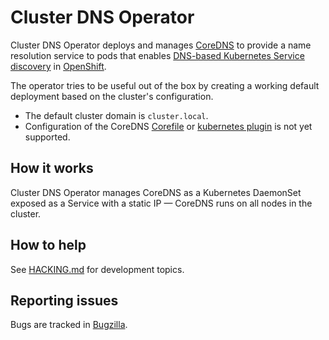 # Cluster DNS Operator

Cluster DNS Operator deploys and manages [CoreDNS](https://coredns.io) to provide a name resolution service to pods that enables [DNS-based Kubernetes Service discovery](https://kubernetes.io/docs/concepts/services-networking/service/#dns) in [OpenShift](https://openshift.io).

The operator tries to be useful out of the box by creating a working default deployment based on the cluster's configuration.

* The default cluster domain is `cluster.local`.
* Configuration of the CoreDNS [Corefile](https://coredns.io/manual/toc/#configuration) or [kubernetes plugin](https://coredns.io/plugins/kubernetes/) is not yet supported.

## How it works

Cluster DNS Operator manages CoreDNS as a Kubernetes DaemonSet exposed as a Service with a static IP — CoreDNS runs on all nodes in the cluster.

## How to help

See [HACKING.md](HACKING.md) for development topics.

## Reporting issues

Bugs are tracked in [Bugzilla](https://bugzilla.redhat.com/enter_bug.cgi?product=OpenShift%20Container%20Platform&version=4.0.0&component=Routing).
